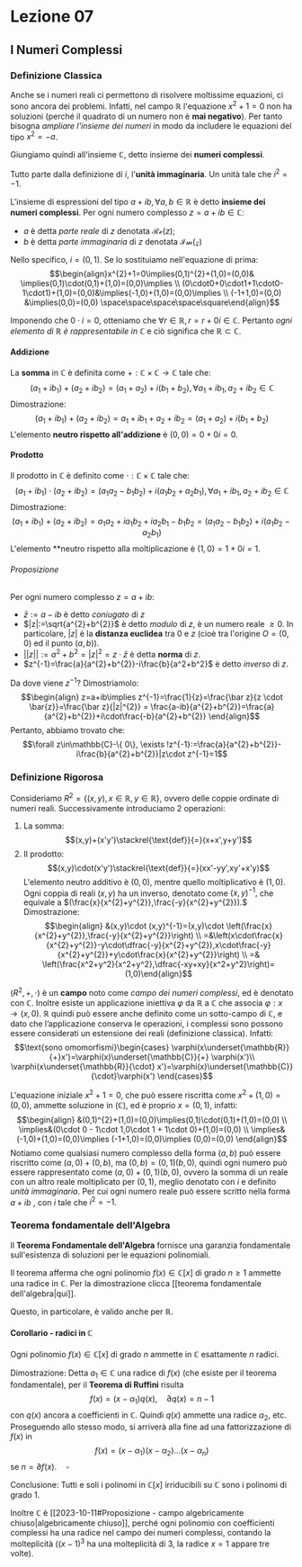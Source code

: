 # Lezione 07

## I Numeri Complessi
### Definizione Classica
Anche se i numeri reali ci permettono di risolvere moltissime equazioni, ci sono ancora dei problemi. Infatti, nel campo $\mathbb{R}$ l'equazione $x^2+1=0$ non ha soluzioni (perché il quadrato di un numero non è **mai negativo**). Per tanto bisogna *ampliare l'insieme dei numeri* in modo da includere le equazioni del tipo $x^2=-a$.

Giungiamo quindi all'insieme $\mathbb{C}$, detto insieme dei **numeri complessi**.

Tutto parte dalla definizione di $i$, l'**unità immaginaria**. Un unità tale che $i^2=-1$. 

L'insieme di espressioni del tipo $a+ib,\forall a,b\in\mathbb{R}$ è detto **insieme dei numeri complessi**. Per ogni numero complesso $z=a+ib\in\mathbb{C}$:
- $a$ è detta *parte reale* di $z$ denotata $\mathcal{Re}(z)$;
- $b$ è detta *parte immaginaria* di $z$ denotata $\mathcal{Im(z)}$

Nello specifico, $i=(0,1).$ Se lo sostituiamo nell'equazione di prima:$$\begin{align}x^{2}+1=0\implies(0,1)^{2}+(1,0)=(0,0)& \implies(0,1)\cdot(0,1)+(1,0)=(0,0)\implies \\ (0\cdot0+0\cdot1+1\cdot0-1\cdot1)+(1,0)=(0,0)&\implies(-1,0)+(1,0)=(0,0)\implies \\
(-1+1,0)=(0,0) &\implies(0,0)=(0,0) \space\space\space\space\square\end{align}$$

Imponendo che $0\cdot i=0$, otteniamo che $\forall r \in \mathbb{R}, r=r+0i\in\mathbb{C}$. Pertanto *ogni elemento di $\mathbb{R}$ è rappresentabile in $\mathbb{C}$* e ciò significa che $\mathbb{R}\subset\mathbb{C}$.

#### Addizione
La **somma** in $\mathbb{C}$ è definita come $+:\mathbb{C}\times\mathbb{C}\longrightarrow\mathbb{C}$ tale che:$$(a_1+ib_1)+(a_2+ib_2)=(a_1+a_2)+i(b_1+b_2),\forall a_1+ib_1,a_2+ib_2\in\mathbb{C}$$Dimostrazione:$$(a_1+ib_1)+(a_2+ib_2)=a_1+ib_1+a_2+ib_2=(a_1+a_2)+i(b_1+b_2)$$L'elemento **neutro rispetto all'addizione** è $(0,0)=0+0i=0.$
#### Prodotto
Il prodotto in $\mathbb{C}$ è definito come $\cdot:\mathbb{C}\times\mathbb{C}$ tale che:$$(a_1+ib_1)\cdot(a_2+ib_2)=(a_1a_2-b_1b_2)+i(a_1b_2+a_2b_1),\forall a_1+ib_1,a_2+ib_2\in\mathbb{C}$$Dimostrazione:$$(a_1+ib_1)+(a_2+ib_2)=a_1a_2+ia_1b_2+ia_2b_1-b_1b_2=(a_1a_2-b_1b_2)+i(a_1b_2-a_2b_1)$$L'elemento **neutro rispetto alla moltiplicazione è $(1,0)=1+0i=1.$ 

###### Proposizione
Per ogni numero complesso $z=a+ib:$
- $\bar{z}:=a-ib$ è detto *coniugato* di $z$
- $|z|:=\sqrt{a^{2}+b^{2}}$ è detto *modulo* di $z$, è un numero reale $\ge0.$ In particolare, $|z|$ è la **distanza euclidea** tra $0$ e $z$ (cioè tra l'origine $O=(0,0)$ ed il punto $(a,b)$).
- $||z||:=a^{2}+b^{2}=|z|^{2}=z\cdot\bar z$ è detta **norma** di $z$.
- $z^{-1}=\frac{a}{a^{2}+b^{2}}-i\frac{b}{a^2+b^2}$ è detto *inverso* di $z$.

Da dove viene $z^{-1}$? Dimostriamolo:$$\begin{align} z=a+ib\implies z^{-1}=\frac{1}{z}=\frac{\bar z}{z \cdot \bar{z}}=\frac{\bar z}{|z|^{2}}  = \frac{a-ib}{a^{2}+b^{2}}=\frac{a}{a^{2}+b^{2}}+i\cdot\frac{-b}{a^{2}+b^{2}} \end{align}$$Pertanto, abbiamo trovato che:$$\forall z\in\mathbb{C}-\{ 0\}, \exists !z^{-1}:=\frac{a}{a^{2}+b^{2}}-i\frac{b}{a^{2}+b^{2}}|z\cdot z^{-1}=1$$
### Definizione Rigorosa
Consideriamo $R^2=\{(x,y), x\in\mathbb{R},y\in\mathbb{R} \},$ ovvero delle coppie ordinate di numeri reali. Successivamente introduciamo 2 operazioni:
1) La somma: $$(x,y)+(x'y')\stackrel{\text{def}}{=}(x+x',y+y')$$
2) Il prodotto: $$(x,y)\cdot(x'y')\stackrel{\text{def}}{=}(xx'-yy',xy'+x'y)$$
L'elemento neutro additivo è $(0,0),$ mentre quello moltiplicativo è $(1,0).$ Ogni coppia di reali $(x,y)$ ha un inverso, denotato come $(x,y)^{-1},$ che equivale a $(\frac{x}{x^{2}+y^{2}},\frac{-y}{x^{2}+y^{2}}).$
Dimostrazione:
$$\begin{align} &(x,y)\cdot (x,y)^{-1}=(x,y)\cdot \left(\frac{x}{x^{2}+y^{2}},\frac{-y}{x^{2}+y^{2}}\right) \\ =&\left(x\cdot\frac{x}{x^{2}+y^{2}}-y\cdot\dfrac{-y}{x^{2}+y^{2}},x\cdot\frac{-y}{x^{2}+y^{2}}+y\cdot\frac{x}{x^{2}+y^{2}}\right) \\ =& \left(\frac{x^2+y^2}{x^2+y^2},\dfrac{-xy+xy}{x^2+y^2}\right)=(1,0)\end{align}$$

$(R^{2},+,\cdot)$ è un **campo** noto come *campo dei numeri complessi*, ed è denotato con $\mathbb{C}.$ Inoltre esiste un applicazione iniettiva $\varphi$ da $\mathbb{R}$ a $\mathbb{C}$ che associa $\varphi : x → (x, 0)$. $\mathbb{R}$ quindi può essere anche definito come un sotto-campo di $\mathbb{C}$, e dato che l’applicazione conserva le operazioni, i complessi sono possono essere considerati un estensione dei reali (definizione classica). Infatti:$$\text{sono omomorfismi}\begin{cases}  \varphi(x\underset{\mathbb{R}}{+}x')=\varphi(x)\underset{\mathbb{C}}{+} \varphi(x')\\ \varphi(x\underset{\mathbb{R}}{\cdot} x')=\varphi(x)\underset{\mathbb{C}}{\cdot}\varphi(x') \end{cases}$$

L'equazione iniziale $x^2+1=0$, che può essere riscritta come $x^2+(1,0)=(0,0)$, ammette soluzione in $(\mathbb{C}),$ ed è proprio $x=(0,1),$ infatti:$$\begin{align} &(0,1)^{2}+(1,0)=(0,0)\implies(0,1)\cdot(0,1)+(1,0)=(0,0) \\ \implies&(0\cdot 0 - 1\cdot 1,0\cdot 1 + 1\cdot 0)+(1,0)=(0,0) \\ \implies&(-1,0)+(1,0)=(0,0)\implies (-1+1,0)=(0,0)\implies (0,0)=(0,0) \end{align}$$
Notiamo come qualsiasi numero complesso della forma $(a,b)$ può essere riscritto come $(a,0)+(0,b)$, ma $(0,b)=(0,1)(b,0)$, quindi ogni numero può essere rappresentato come $(a,0)+(0,1)(b,0)$, ovvero la somma di un reale con un altro reale moltiplicato per $(0,1),$ meglio denotato con $i$ e definito *unità immaginaria*. Per cui ogni numero reale può essere scritto nella forma  $a+ib$ , con $i$ tale che $i^2=-1$.
### Teorema fondamentale dell'Algebra
Il **Teorema Fondamentale dell'Algebra** fornisce una garanzia fondamentale sull'esistenza di soluzioni per le equazioni polinomiali. 

Il teorema afferma che ogni polinomio $f(x)\in \mathbb{C}[x]$ di grado $n\ge 1$ ammette una radice in $\mathbb{C}$. Per la dimostrazione clicca [[teorema fondamentale dell'algebra|qui]]. 

Questo, in particolare, è valido anche per $\mathbb{R}.$
#### Corollario - radici in $\mathbb{C}$
Ogni polinomio $f(x)\in\mathbb{C}[x]$ di grado $n$ ammette in $\mathbb{C}$ esattamente $n$ radici.

Dimostrazione:
Detta $a_{1}\in\mathbb{C}$ una radice di $f(x)$ (che esiste per il teorema fondamentale), per il **Teorema di Ruffini** risulta $$f(x)=(x-\alpha_{1})q(x),\quad \partial q(x) = n-1$$con $q(x)$ ancora a coefficienti in $\mathbb{C}.$ Quindi $q(x)$ ammette una radice $\alpha_{2},$ etc. Proseguendo allo stesso modo, si arriverà alla fine ad una fattorizzazione di $f(x)$ in $$f(x)=(x-\alpha_{1})(x-\alpha_{2})...(x-\alpha_{n})$$ se $n=\partial f(x).\quad\square$

Conclusione:
Tutti e soli i polinomi in $\mathbb{C}[x]$ irriducibili su $\mathbb{C}$ sono i polinomi di grado 1.

Inoltre $\mathbb{C}$ è [[2023-10-11#Proposizione - campo algebricamente chiuso|algebricamente chiuso]], perché ogni polinomio con coefficienti complessi ha una radice nel campo dei numeri complessi, contando la molteplicità ($(x-1)^3$ ha una molteplicità di $3,$ la radice $x=1$ appare tre volte).
